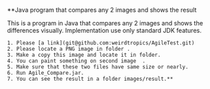 **Java program that compares any 2 images and shows the result 

This is a program in Java that compares any 2 images and shows the differences visually. Implementation use only standard JDK features. 

	1. Please [a link](git@github.com:weirdtropics/AgileTest.git)
    2. Please locate a PNG image in folder .
    3. Make a copy this image and locate it in folder.
    4. You can paint something on second image  .
    5. Make sure that these two files have same size or nearly.
    6. Run Agile_Compare.jar.
    7. You can see the result in a folder images/result.**

